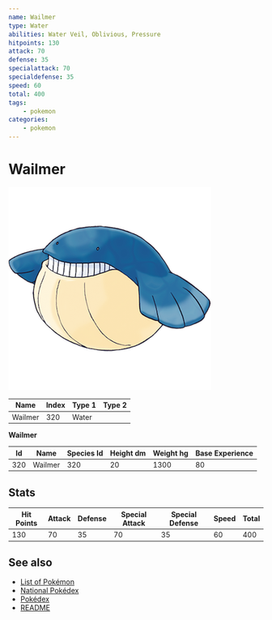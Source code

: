 ```yaml
---
name: Wailmer
type: Water
abilities: Water Veil, Oblivious, Pressure
hitpoints: 130
attack: 70
defense: 35
specialattack: 70
specialdefense: 35
speed: 60
total: 400
tags:
    - pokemon
categories:
    - pokemon
---
```


# Wailmer


![Wailmer](images/320.png)

| **Name** | **Index** | **Type 1** | **Type 2** |
|----|----|----|----|
| Wailmer | 320 | Water  |  |

**Wailmer** 




| **Id** | **Name** | **Species Id** | **Height dm** | **Weight hg** | **Base Experience** |
|--------|----------|----------------|------------|------------|---------------------|
| 320 | Wailmer | 320 | 20 | 1300 | 80 |



## Stats

| **Hit Points** | **Attack** | **Defense** | **Special Attack** | **Special Defense** | **Speed** | **Total** |
|----------------|------------|-------------|--------------------|---------------------|-----------|-----------|
| 130 | 70 | 35 | 70 | 35 | 60 | 400 |

## See also

- [List of Pokémon](../pokemon.md)
- [National Pokédex](../national_pokedex.md)
- [Pokédex](../pokedex.md)
- [README](../README.md)
